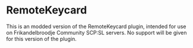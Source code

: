 # RemoteKeycard
This is an modded version of the RemoteKeycard plugin, intended for use on Frikandelbroodje Community SCP:SL servers.
No support will be given for this version of the plugin.
